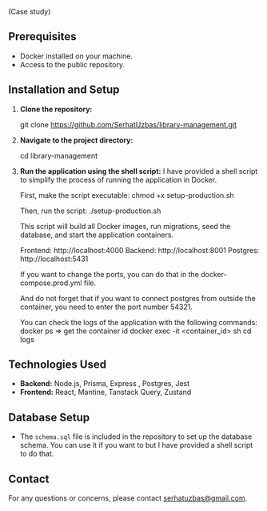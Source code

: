 (Case study)
## Prerequisites

- Docker installed on your machine.
- Access to the public repository.

## Installation and Setup

1. **Clone the repository:**

   git clone https://github.com/SerhatUzbas/library-management.git

2. **Navigate to the project directory:**

   cd library-management

3. **Run the application using the shell script:**
   I have provided a shell script to simplify the process of running the application in Docker.

   First, make the script executable:
   chmod +x setup-production.sh

   Then, run the script:
   ./setup-production.sh

   This script will build all Docker images, run migrations, seed the database, and start the application containers.

   Frontend: http://localhost:4000
   Backend: http://localhost:8001
   Postgres: http://localhost:5431

   If you want to change the ports, you can do that in the docker-compose.prod.yml file.

   And do not forget that if you want to connect postgres from outside the container, you need to enter the port number 54321.

   You can check the logs of the application with the following commands:
   docker ps => get the container id
   docker exec -it <container_id> sh
   cd logs

## Technologies Used

- **Backend:** Node.js, Prisma, Express , Postgres, Jest
- **Frontend:** React, Mantine, Tanstack Query, Zustand

## Database Setup

- The `schema.sql` file is included in the repository to set up the database schema. You can use it if you want to but I have provided a shell script to do that.

## Contact

For any questions or concerns, please contact serhatuzbas@gmail.com.
